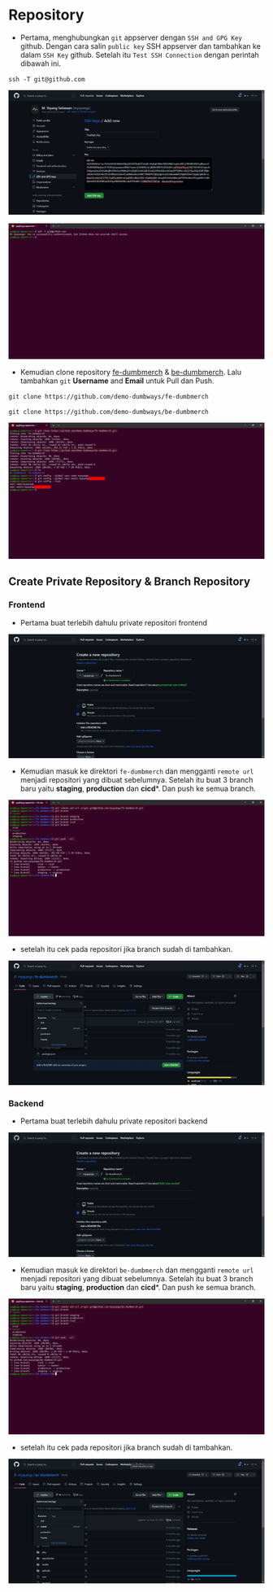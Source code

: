 # Repository

- Pertama, menghubungkan `git` appserver dengan `SSH and GPG Key` github. Dengan cara salin `public key` SSH appserver dan tambahkan ke dalam `SSH Key` github. Setelah itu `Test SSH Connection` dengan perintah dibawah ini.

```
ssh -T git@github.com
```
![image](Media/1.png)

![image](Media/2.png)

- Kemudian clone repository [fe-dumbmerch](https://github.com/demo-dumbways/fe-dumbmerch) & [be-dumbmerch](https://github.com/demo-dumbways/be-dumbmerch). Lalu tambahkan `git` **Username** and **Email** untuk Pull dan Push.

```
git clone https://github.com/demo-dumbways/fe-dumbmerch
```

```
git clone https://github.com/demo-dumbways/be-dumbmerch
```

![image](Media/3.png)

## Create Private Repository & Branch Repository

### Frontend
- Pertama buat terlebih dahulu private repositori frontend

![image](Media/4.png)

- Kemudian masuk ke direktori `fe-dumbmerch` dan mengganti `remote url` menjadi repositori yang dibuat sebelumnya. Setelah itu buat 3 branch baru yaitu **staging**, **production** dan **cicd***. Dan push ke semua branch.

![image](Media/5.png)

- setelah itu cek pada repositori jika branch sudah di tambahkan.

![image](Media/6.png)

### Backend

- Pertama buat terlebih dahulu private repositori backend

![image](Media/7.png)

- Kemudian masuk ke direktori `be-dumbmerch` dan mengganti `remote url` menjadi repositori yang dibuat sebelumnya. Setelah itu buat 3 branch baru yaitu **staging**, **production** dan **cicd***. Dan push ke semua branch.

![image](Media/8.png)

- setelah itu cek pada repositori jika branch sudah di tambahkan.

![image](Media/9.png)

